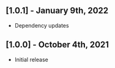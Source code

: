 ## [1.0.1] - January 9th, 2022

* Dependency updates


## [1.0.0] - October 4th, 2021

* Initial release
